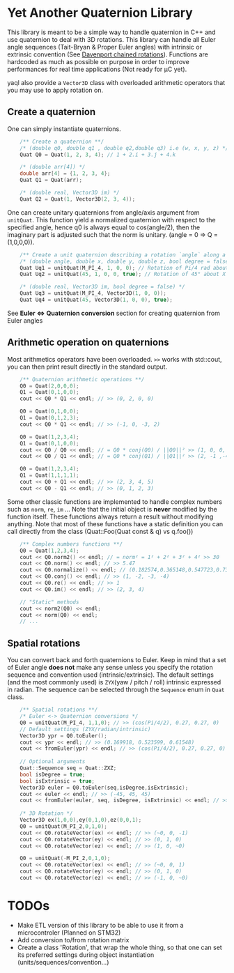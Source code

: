 # Yet Another Quaternion Library

This library is meant to be a simple way to handle quaternion in C++ and use 
quaternion to deal with 3D rotations. This library can handle all Euler angle sequences (Tait-Bryan & Proper Euler angles)
with intrinsic or extrinsic convention (See [Davenport chained rotations](https://www.wikiwand.com/en/Davenport_chained_rotations#/Conversion_between_intrinsic_and_extrinsic_rotations)).
Functions are hardcoded as much as possible on purpose in order to improve performances for real time applications (Not ready for µC yet). 


yaql also provide a `Vector3D` class with overloaded arithmetic operators that you may use to apply rotation on.

## Create a quaternion
One can simply instantiate quaternions.

```cpp
    /** Create a quaternion **/
    /* (double q0, double q1 , double q2,double q3) i.e (w, x, y, z) */ 
    Quat Q0 = Quat(1, 2, 3, 4); // 1 + 2.i + 3.j + 4.k 

    /* (double arr[4]) */
    double arr[4] = {1, 2, 3, 4};
    Quat Q1 = Quat(arr);

    /* (double real, Vector3D im) */
    Quat Q2 = Quat(1, Vector3D(2, 3, 4));
```

One can create unitary quaternions from angle/axis argument from `unitQuat`.
This function yield a normalized quaternion with respect to the specified angle, hence q0 is always equal to cos(angle/2),
then the imaginary part is adjusted such that the norm is unitary. (angle = 0 => Q = (1,0,0,0)).

```cpp
    /** Create a unit quaternion describing a rotation `angle` along a given axis **/
    /* (double angle, double x, double y, double z, bool degree = false) */
    Quat Uq1 = unitQuat(M_PI_4, 1, 0, 0); // Rotation of Pi/4 rad about X axis 
    Quat Uq2 = unitQuat(45, 1, 0, 0, true); // Rotation of 45° about X axis 

    /* (double real, Vector3D im, bool degree = false) */
    Quat Uq3 = unitQuat(M_PI_4, Vector3D(1, 0, 0));
    Quat Uq4 = unitQuat(45, Vector3D(1, 0, 0), true);
```

See **Euler <=> Quaternion conversion** section for creating quaternion from Euler angles
## Arithmetic operation on quaternions
Most arithmetics operators have been overloaded.
`>>` works with std::cout, you can then print result directly in the standard output. 

```cpp
    /** Quaternion arithmetic operations **/
    Q0 = Quat(2,0,0,0);
    Q1 = Quat(0,1,0,0);
    cout << Q0 * Q1 << endl; // >> (0, 2, 0, 0)

    Q0 = Quat(0,1,0,0);
    Q1 = Quat(0,1,2,3);
    cout << Q0 * Q1 << endl; // >> (-1, 0, -3, 2)

    Q0 = Quat(1,2,3,4);
    Q1 = Quat(0,1,0,0);
    cout << Q0 / Q0 << endl; // = Q0 * conj(Q0) / ||Q0||² >> (1, 0, 0, 0)
    cout << Q0 / Q1 << endl; // = Q0 * conj(Q1) / ||Q1||² >> (2, -1 ,-4 , 3)

    Q0 = Quat(1,2,3,4);
    Q1 = Quat(1,1,1,1);
    cout << Q0 + Q1 << endl; // >> (2, 3, 4, 5)
    cout << Q0 - Q1 << endl; // >> (0, 1, 2, 3)
```

Some other classic functions are implemented to handle complex numbers such as `norm`, `re`, `im` ...
Note that the initial object is **never** modified by the function itself. These functions always return 
a result without modifying anything.
Note that most of these functions have a static definition you can call directly from the class (Quat::Foo(Quat const & q) vs q.foo())

```cpp
    /** Complex numbers functions **/
    Q0 = Quat(1,2,3,4);
    cout << Q0.norm2() << endl; // = norm² = 1² + 2² + 3² + 4² >> 30
    cout << Q0.norm() << endl; // >> 5.47
    cout << Q0.normalize() << endl; // (0.182574,0.365148,0.547723,0.730297)
    cout << Q0.conj() << endl; // >> (1, -2, -3, -4)
    cout << Q0.re() << endl; // >> 1
    cout << Q0.im() << endl; // >> (2, 3, 4)

    // "Static" methods
    cout << norm2(Q0) << endl;
    cout << norm(Q0) << endl;
    // ...
```

## Spatial rotations
You can convert back and forth quaternions to Euler.
Keep in mind that a set of Euler angle **does not** make any sense unless you specify the rotation sequence and convention used (intrinsic/extrinsic).
The default settings (and the most commonly used) is `ZYX`(yaw / pitch / roll) intrinsic expressed in radian.
The sequence can be selected through the `Sequence` enum in `Quat` class.

```cpp
    /** Spatial rotations **/
    /* Euler <-> Quaternion conversions */
    Q0 = unitQuat(M_PI_4, 1,1,0); // >> (cos(Pi/4/2), 0.27, 0.27, 0)
    // Default settings (ZYX/radian/intrinsic)
    Vector3D ypr = Q0.toEuler();
    cout << ypr << endl; // >> (0.169918, 0.523599, 0.61548)
    cout << fromEuler(ypr) << endl; // >> (cos(Pi/4/2), 0.27, 0.27, 0)
    
    // Optional arguments
    Quat::Sequence seq = Quat::ZXZ;
    bool isDegree = true;
    bool isExtrinsic = true;
    Vector3D euler = Q0.toEuler(seq,isDegree,isExtrinsic);
    cout << euler << endl; // >> (-45, 45, 45)
    cout << fromEuler(euler, seq, isDegree, isExtrinsic) << endl; // >> (cos(Pi/4/2), 0.27, 0.27, 0)
    
    /* 3D Rotation */
    Vector3D ex(1,0,0),ey(0,1,0),ez(0,0,1);
    Q0 = unitQuat(M_PI_2,0,1,0);
    cout << Q0.rotateVector(ex) << endl; // >> (~0, 0, -1)
    cout << Q0.rotateVector(ey) << endl; // >> (0, 1, 0)
    cout << Q0.rotateVector(ez) << endl; // >> (1, 0, ~0)

    Q0 = unitQuat(-M_PI_2,0,1,0);
    cout << Q0.rotateVector(ex) << endl; // >> (~0, 0, 1)
    cout << Q0.rotateVector(ey) << endl; // >> (0, 1, 0)
    cout << Q0.rotateVector(ez) << endl; // >> (-1, 0, ~0)
```
# TODOs

- Make ETL version of this library to be able to use it from a microcontroler (Planned on STM32)
- Add conversion to/from rotation matrix
- Create a class 'Rotation', that wrap the whole thing, so that one can set its preferred settings during object instantiation (units/sequences/convention...) 






